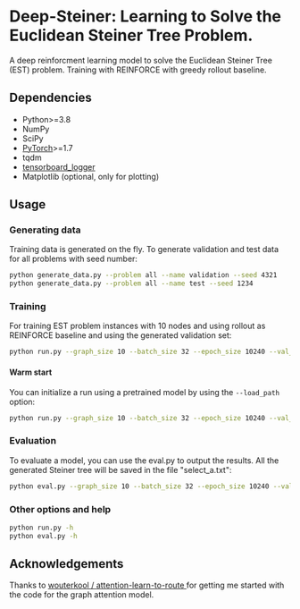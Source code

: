 # Deep-Steiner: Learning to Solve the Euclidean Steiner Tree Problem.

A deep reinforcment learning model to solve the Euclidean Steiner Tree (EST) problem. Training with REINFORCE with greedy rollout baseline.


## Dependencies

* Python>=3.8
* NumPy
* SciPy
* [PyTorch](http://pytorch.org/)>=1.7
* tqdm
* [tensorboard_logger](https://github.com/TeamHG-Memex/tensorboard_logger)
* Matplotlib (optional, only for plotting)



## Usage

### Generating data

Training data is generated on the fly. To generate validation and test data for all problems with seed number:
```bash
python generate_data.py --problem all --name validation --seed 4321
python generate_data.py --problem all --name test --seed 1234
```

### Training

For training EST problem instances with 10 nodes and using rollout as REINFORCE baseline and using the generated validation set:
```bash
python run.py --graph_size 10 --batch_size 32 --epoch_size 10240 --val_size 10000 --eval_batch_size 10 --baseline rollout --run_name 'est10' --n_epochs 100 --lr_model 0.00000001 --seed 1111 --embedding_dim 128 --hidden_dim 128 --n_encode_layers 5
```

#### Warm start
You can initialize a run using a pretrained model by using the `--load_path` option:
```bash
python run.py --graph_size 10 --batch_size 32 --epoch_size 10240 --val_size 10000 --eval_batch_size 10 --baseline rollout --run_name 'est10' --n_epochs 100 --lr_model 0.00000001 --seed 1111 --embedding_dim 128 --hidden_dim 128 --n_encode_layers 5 --load_path /content/drive/MyDrive/attention_completeV3.0.1/outputs/tsp_10/arc9/epoch-80.pt
```

### Evaluation
To evaluate a model, you can use the eval.py to output the results. All the generated Steiner tree will be saved in the file "select_a.txt":
```bash
python eval.py --graph_size 10 --batch_size 32 --epoch_size 10240 --val_size 10000 --eval_batch_size 10 --baseline rollout --run_name 'est10' --n_epochs 100 --lr_model 0.00000001 --seed 1111 --embedding_dim 128 --hidden_dim 128 --n_encode_layers 5 --load_path /content/drive/MyDrive/attention_completeV3.0.1/outputs/tsp_10/arc9/epoch-80.pt
```

### Other options and help
```bash
python run.py -h
python eval.py -h
```


## Acknowledgements
Thanks to [ wouterkool / attention-learn-to-route ](https://github.com/wouterkool/attention-learn-to-route#attention-learn-to-solve-routing-problems) for getting me started with the code for the graph attention model.
